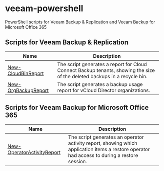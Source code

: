 # veeam-powershell
PowerShell scripts for Veeam Backup &amp; Replication and Veeam Backup for Microsoft Office 365

## Scripts for Veeam Backup &amp; Replication

Name | Description
---- | -----------
[New-CloudBinReport](New-CloudBinReport) | The script generates a report for Cloud Connect Backup tenants, showing the size of the deleted backups in a recycle bin.
[New-OrgBackupReport](New-OrgBackupReport) | The script generates a backup usage report for vCloud Director organizations.

## Scripts for Veeam Backup for Microsoft Office 365

Name | Description
---- | -----------
[New-OperatorActivityReport](New-OperatorActivityReport) | The script generates an operator activity report, showing which application items a restore operator had access to during a restore session.